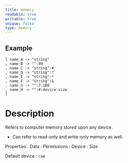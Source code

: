 ```yaml
---
title: memory
readable: true
writable: true
unique: false
type: memory
---
```


Example
---------------------------------------------------------------------------
```code
[ name_A -> "string"
, name_B -> "":99
, name_C -> "string":#
, name_D -> "string":?
, name_E -> "string":*
, name_F -> "string":&
, name_G -> "":?:100
, name_H -> "":#:device:size
]
```

Description
===========================================================================
Refers to computer memory stored upon any device.
- Can refer to read-only and write-only memory as well.

Properties
  : Data
  : Permissions
  : Device
  : Size

Default device
  : `ram`
